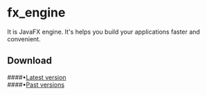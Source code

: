 # fx_engine
It is JavaFX engine. It's helps you build your applications faster and convenient.</br>
## Download
####•[Latest version](https://github.com/GORR174/fx_engine/raw/master/build/fx_engine-2.4.jar) </br>
####•[Past versions](https://github.com/GORR174/fx_engine/tree/master/past_versions)
